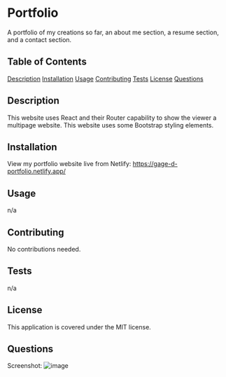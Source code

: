 # Portfolio
A portfolio of my creations so far, an about me section, a resume section, and a contact section.

## Table of Contents
[Description](#description)
[Installation](#installation)
[Usage](#usage)
[Contributing](#contributing)
[Tests](#tests)
[License](#license)
[Questions](#questions)

## Description
This website uses React and their Router capability to show the viewer a multipage website.  This website uses some Bootstrap styling elements.

## Installation
View my portfolio website live from Netlify: https://gage-d-portfolio.netlify.app/

## Usage
n/a

## Contributing
No contributions needed.

## Tests
n/a

## License
This application is covered under the MIT license.

## Questions
Screenshot: ![image](https://github.com/user-attachments/assets/53f0fc46-62dc-4bf8-9c64-fe1281db864b)

